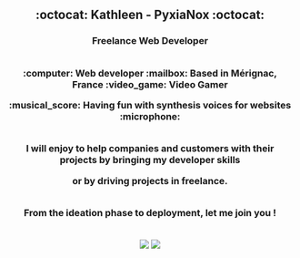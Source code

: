 <h2 align="center">:octocat: Kathleen - PyxiaNox :octocat:
<h3 align="center">Freelance Web Developer


<p align="center"><br><strong>:computer: Web developer :mailbox: Based in Mérignac, France :video_game: Video Gamer</strong>
<p align="center"><strong>:musical_score: Having fun with synthesis voices for websites :microphone:</strong>

<p align="center"><br>I will enjoy to help companies and customers with their projects by bringing my developer skills
<p align="center">or by driving projects in freelance.
  
<p align="center"><br>From the ideation phase to deployment, <strong>let me join you</strong> !

<p align="center"><br>
  <img src="https://www.gifimili.com/gif/2018/02/zelda-bateau-pixel-art.gif"/>
  <img src="https://zupimages.net/up/21/14/tfx7.png"/>
</p>




<!--
**PyxiaNox/PyxiaNox** is a ✨ _special_ ✨ repository because its `README.md` (this file) appears on your GitHub profile.

Here are some ideas to get you started:

- 🔭 I’m currently working on ...
- 🌱 I’m currently learning ...
- 👯 I’m looking to collaborate on ...
- 🤔 I’m looking for help with ...
- 💬 Ask me about ...
- 📫 How to reach me: ...
- 😄 Pronouns: ...
- ⚡ Fun fact: ...
-->
